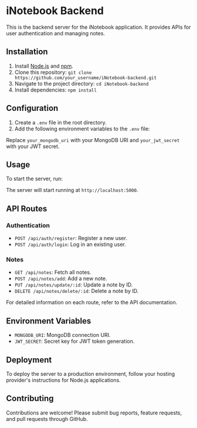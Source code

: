 # iNotebook Backend

This is the backend server for the iNotebook application. It provides APIs for user authentication and managing notes.

## Installation

1. Install [Node.js](https://nodejs.org/) and [npm](https://www.npmjs.com/).
2. Clone this repository: `git clone https://github.com/your_username/iNotebook-backend.git`
3. Navigate to the project directory: `cd iNotebook-backend`
4. Install dependencies: `npm install`

## Configuration

1. Create a `.env` file in the root directory.
2. Add the following environment variables to the `.env` file:

Replace `your_mongodb_uri` with your MongoDB URI and `your_jwt_secret` with your JWT secret.

## Usage

To start the server, run:


The server will start running at `http://localhost:5000`.

## API Routes

### Authentication

- `POST /api/auth/register`: Register a new user.
- `POST /api/auth/login`: Log in an existing user.

### Notes

- `GET /api/notes`: Fetch all notes.
- `POST /api/notes/add`: Add a new note.
- `PUT /api/notes/update/:id`: Update a note by ID.
- `DELETE /api/notes/delete/:id`: Delete a note by ID.

For detailed information on each route, refer to the API documentation.

## Environment Variables

- `MONGODB_URI`: MongoDB connection URI.
- `JWT_SECRET`: Secret key for JWT token generation.

## Deployment

To deploy the server to a production environment, follow your hosting provider's instructions for Node.js applications.

## Contributing

Contributions are welcome! Please submit bug reports, feature requests, and pull requests through GitHub.


